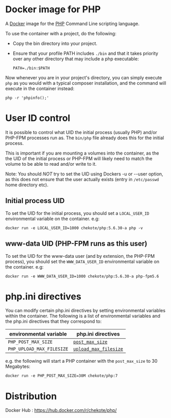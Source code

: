 # Docker image for PHP

A [Docker](https://www.docker.com) image for the [PHP](https://secure.php.net/) Command Line scripting language.

To use the container with a project, do the following:

  * Copy the bin directory into your project.

  * Ensure that your profile PATH includes `./bin` and that it takes priority over any other directory that may include a php executable:

        PATH=./bin:$PATH

Now whenever you are in your project's directory, you can simply execute `php` as you would with a typical composer installation, and the command will execute in the container instead:

    php -r 'phpinfo();'

# User ID control

It is possible to control what UID the initial process (usually PHP) and/or PHP-FPM processes run as. The `bin/php` file already does this for the initial process.

This is important if you are mounting a volumes into the container, as the the UID of the initial process or PHP-FPM will likely need to match the volume to be able to read and/or write to it.

Note: You should _NOT_ try to set the UID using Dockers -u or --user option, as this does not ensure that the user actually exists (entry in `/etc/passwd` home directory etc).

## Initial process UID

To set the UID for the initial process, you should set a `LOCAL_USER_ID` environmental variable on the container. e.g:

    docker run -e LOCAL_USER_ID=1000 chekote/php:5.6.30-a php -v

## www-data UID (PHP-FPM runs as this user)

To set the UID for the www-data user (and by extension, the PHP-FPM process), you should set the `WWW_DATA_USER_ID` environmental variable on the container. e.g:

    docker run -e WWW_DATA_USER_ID=1000 chekote/php:5.6.30-a php-fpm5.6

# php.ini directives

You can modify certain php.ini directives by setting environmental variables within the container. The following is a list of environmental variables and the php.ini directives that they correspond to:

| environmental variable  | php.ini directives                                                                       |
|-------------------------|---------------------------------------------------------------------------------------|
| `PHP_POST_MAX_SIZE`       | [`post_max_size`](http://php.net/manual/en/ini.core.php#ini.post-max-size)              |
| `PHP_UPLOAD_MAX_FILESIZE` | [`upload_max_filesize`](http://php.net/manual/en/ini.core.php#ini.upload-max-filesize)  |

e.g. the following will start a PHP container with the `post_max_size` to 30 Megabytes:

`docker run -e PHP_POST_MAX_SIZE=30M chekote/php:7`

# Distribution

Docker Hub : https://hub.docker.com/r/chekote/php/
